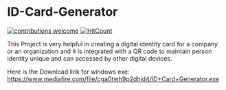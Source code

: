 # ID-Card-Generator

[![contributions welcome](https://img.shields.io/badge/contributions-welcome-brightgreen.svg?style=flat)](https://github.com/Sandeeppushp/ID-Card-Generator)      [![HitCount](http://hits.dwyl.io/sandeeppushp/ID-Card-Generator.svg)](http://hits.dwyl.io/sandeeppushp/ID-Card-Generator)

This Project is very helpful in creating a digital identity card for a company or an organization and it is integrated with a QR code to maintain person identity unique and can accessed by other digital devices.

Here is the Download link for windows exe:  https://www.mediafire.com/file/cga0twh9p2dhid4/ID+Card+Generator.exe
